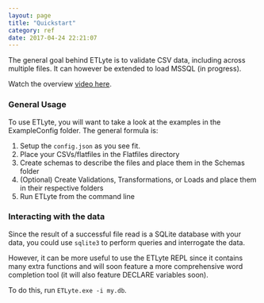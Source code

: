 ```yaml
---
layout: page
title: "Quickstart"
category: ref
date: 2017-04-24 22:21:07
---
```


The general goal behind ETLyte is to validate CSV data, including across multiple files.  It can however
be extended to load MSSQL (in progress).

Watch the overview [video here](https://www.youtube.com/watch?v=jsrXv0dwnLI).

### General Usage
To use ETLyte, you will want to take a look at the examples in the ExampleConfig folder.  The general formula is:

1. Setup the `config.json` as you see fit.
2. Place your CSVs/flatfiles in the Flatfiles directory
3. Create schemas to describe the files and place them in the Schemas folder
4. (Optional) Create Validations, Transformations, or Loads and place them in their respective folders
5. Run ETLyte from the command line

### Interacting with the data
Since the result of a successful file read is a SQLite database with your data, you could use `sqlite3` to perform queries and interrogate the data.

However, it can be more useful to use the ETLyte REPL since it contains many extra functions and will
soon feature a more comprehensive word completion tool (it will also feature DECLARE variables soon).

To do this, run `ETLyte.exe -i my.db`.
